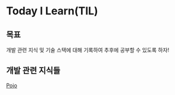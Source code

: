 # Today I Learn(TIL)

## 목표

개발 관련 지식 및 기술 스택에 대해 기록하여 추후에 공부할 수 있도록 하자!

## 개발 관련 지식들

[Pojo](https://github.com/knowmetoowell/Today-I-Learn/blob/main/%EA%B0%9C%EB%B0%9C%20%EA%B4%80%EB%A0%A8%20%EC%A7%80%EC%8B%9D%EB%93%A4/Pojo.md)
